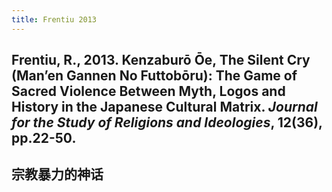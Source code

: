 ```yaml
---
title: Frentiu 2013
---
```


## Frentiu, R., 2013. Kenzaburō Ōe, The Silent Cry (Man’en Gannen No Futtobōru): The Game of Sacred Violence Between Myth, Logos and History in the Japanese Cultural Matrix. _Journal for the Study of Religions and Ideologies_, 12(36), pp.22-50.
## 宗教暴力的神话
